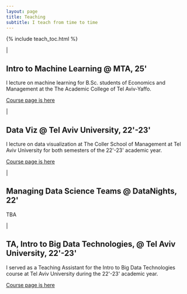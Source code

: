 ```yaml
---
layout: page
title: Teaching
subtitle: I teach from time to time
---
```


{% include teach_toc.html %}

|

## Intro to Machine Learning @ MTA, 25'

I lecture on machine learning for B.Sc. students of Economics and Management at the The Academic College of Tel Aviv-Yaffo.

[Course page is here](/teaching/econml25)

|

## Data Viz @ Tel Aviv University, 22'-23'

I lecture on data visualization at The Coller School of Management at Tel Aviv University for both semesters of the 22'-23' academic year.

[Course page is here](/teaching/datavis22)

|

## Managing Data Science Teams @ DataNights, 22'

TBA

|

## TA, Intro to Big Data Technologies, @ Tel Aviv University, 22'-23'

I served as a Teaching Assistant for the Intro to Big Data Technologies course at Tel Aviv University during the 22'-23' academic year.

[Course page is here](/teaching/bigdata22)

